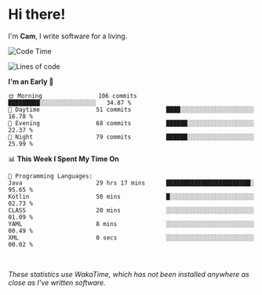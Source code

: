 # Hi there!
I'm **Cam**, I write software for a living.

<!--START_SECTION:waka-->
![Code Time](http://img.shields.io/badge/Code%20Time-284%20hrs%208%20mins-blue)

![Lines of code](https://img.shields.io/badge/From%20Hello%20World%20I%27ve%20Written-73.3%20thousand%20lines%20of%20code-blue)

**I'm an Early 🐤** 

```text
🌞 Morning                106 commits         █████████░░░░░░░░░░░░░░░░   34.87 % 
🌆 Daytime                51 commits          ████░░░░░░░░░░░░░░░░░░░░░   16.78 % 
🌃 Evening                68 commits          ██████░░░░░░░░░░░░░░░░░░░   22.37 % 
🌙 Night                  79 commits          ██████░░░░░░░░░░░░░░░░░░░   25.99 % 
```


📊 **This Week I Spent My Time On** 

```text
💬 Programming Languages: 
Java                     29 hrs 17 mins      ████████████████████████░   95.65 % 
Kotlin                   50 mins             █░░░░░░░░░░░░░░░░░░░░░░░░   02.73 % 
CLASS                    20 mins             ░░░░░░░░░░░░░░░░░░░░░░░░░   01.09 % 
YAML                     8 mins              ░░░░░░░░░░░░░░░░░░░░░░░░░   00.49 % 
XML                      0 secs              ░░░░░░░░░░░░░░░░░░░░░░░░░   00.02 % 
```


<!--END_SECTION:waka-->

<br>

_These statistics use WakaTime, which has not been installed anywhere as close as I've written software._
